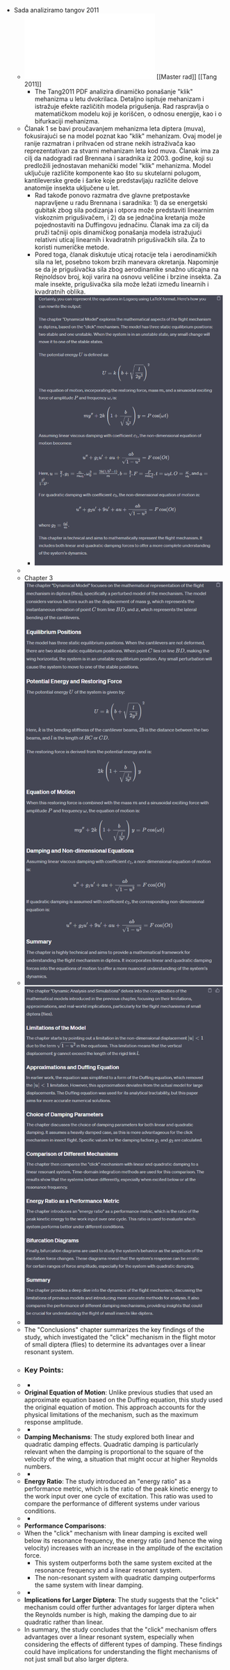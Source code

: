 - Sada analiziramo tangov 2011
	- ![tang2011.pdf](../assets/tang2011_1694545303070_0.pdf) [[Master rad]] [[Tang 2011]]
		- The Tang2011 PDF analizira dinamičko ponašanje "klik" mehanizma u letu dvokrilaca. Detaljno ispituje mehanizam i istražuje efekte različitih modela prigušenja. Rad raspravlja o matematičkom modelu koji je korišćen, o odnosu energije, kao i o bifurkaciji mehanizma.
	- Članak 1 se bavi proučavanjem mehanizma leta diptera (muva), fokusirajući se na model poznat kao "klik" mehanizam. Ovaj model je ranije razmatran i prihvaćen od strane nekih istraživača kao reprezentativan za stvarni mehanizam leta kod muva. Članak ima za cilj da nadogradi rad Brennana i saradnika iz 2003. godine, koji su predložili jednostavan mehanički model "klik" mehanizma. Model uključuje različite komponente kao što su skutelarni polugom, kantileverske grede i šarke koje predstavljaju različite delove anatomije insekta uključene u let.
		- Rad takođe ponovo razmatra dve glavne pretpostavke napravljene u radu Brennana i saradnika: 1) da se energetski gubitak zbog sila podizanja i otpora može predstaviti linearnim viskoznim prigušivačem, i 2) da se jednačina kretanja može pojednostaviti na Duffingovu jednačinu. Članak ima za cilj da pruži tačniji opis dinamičkog ponašanja modela istražujući relativni uticaj linearnih i kvadratnih prigušivačkih sila. Za to koristi numeričke metode.
		- Pored toga, članak diskutuje uticaj rotacije tela i aerodinamičkih sila na let, posebno tokom brzih manevara okretanja. Napominje se da je prigušivačka sila zbog aerodinamike snažno uticajna na Rejnoldsov broj, koji varira na osnovu veličine i brzine insekta. Za male insekte, prigušivačka sila može ležati između linearnih i kvadratnih oblika.
		- ![image.png](../assets/image_1694547058190_0.png)
	-
	- Chapter 3
	- ![image.png](../assets/image_1694547353082_0.png)
	- ![image.png](../assets/image_1694547576971_0.png)
	- The "Conclusions" chapter summarizes the key findings of the study, which investigated the "click" mechanism in the flight motor of small diptera (flies) to determine its advantages over a linear resonant system.
	- ### Key Points:
	- -
	- **Original Equation of Motion**: Unlike previous studies that used an approximate equation based on the Duffing equation, this study used the original equation of motion. This approach accounts for the physical limitations of the mechanism, such as the maximum response amplitude.
	- -
	- **Damping Mechanisms**: The study explored both linear and quadratic damping effects. Quadratic damping is particularly relevant when the damping is proportional to the square of the velocity of the wing, a situation that might occur at higher Reynolds numbers.
	- -
	- **Energy Ratio**: The study introduced an "energy ratio" as a performance metric, which is the ratio of the peak kinetic energy to the work input over one cycle of excitation. This ratio was used to compare the performance of different systems under various conditions.
	- -
	- **Performance Comparisons**:
	- When the "click" mechanism with linear damping is excited well below its resonance frequency, the energy ratio (and hence the wing velocity) increases with an increase in the amplitude of the excitation force.
		- This system outperforms both the same system excited at the resonance frequency and a linear resonant system.
		- The non-resonant system with quadratic damping outperforms the same system with linear damping.
	- -
	- **Implications for Larger Diptera**: The study suggests that the "click" mechanism could offer further advantages for larger diptera when the Reynolds number is high, making the damping due to air quadratic rather than linear.
	- In summary, the study concludes that the "click" mechanism offers advantages over a linear resonant system, especially when considering the effects of different types of damping. These findings could have implications for understanding the flight mechanisms of not just small but also larger diptera.